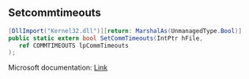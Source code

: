 ## Setcommtimeouts

```csharp
[DllImport("Kernel32.dll")][return: MarshalAs(UnmanagedType.Bool)]
public static extern bool SetCommTimeouts(IntPtr hFile,
   ref COMMTIMEOUTS lpCommTimeouts
);
```

Microsoft documentation: [Link](https://docs.microsoft.com/en-us/windows/win32/api/winbase/nf-winbase-setcommtimeouts)
